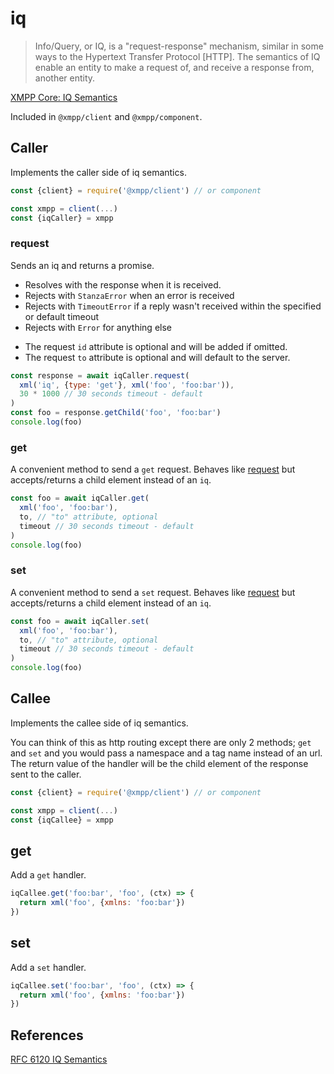 # iq

> Info/Query, or IQ, is a "request-response" mechanism, similar in some ways to the Hypertext Transfer Protocol [HTTP]. The semantics of IQ enable an entity to make a request of, and receive a response from, another entity.

[XMPP Core: IQ Semantics](https://xmpp.org/rfcs/rfc6120.html#stanzas-semantics-iq)

Included in `@xmpp/client` and `@xmpp/component`.

## Caller

Implements the caller side of iq semantics.

```js
const {client} = require('@xmpp/client') // or component

const xmpp = client(...)
const {iqCaller} = xmpp
```

### request

Sends an iq and returns a promise.

- Resolves with the response when it is received.
- Rejects with `StanzaError` when an error is received
- Rejects with `TimeoutError` if a reply wasn't received within the specified or default timeout
- Rejects with `Error` for anything else

* The request `id` attribute is optional and will be added if omitted.
* The request `to` attribute is optional and will default to the server.

```js
const response = await iqCaller.request(
  xml('iq', {type: 'get'}, xml('foo', 'foo:bar')),
  30 * 1000 // 30 seconds timeout - default
)
const foo = response.getChild('foo', 'foo:bar')
console.log(foo)
```

### get

A convenient method to send a `get` request. Behaves like [request](#request) but accepts/returns a child element instead of an `iq`.

```js
const foo = await iqCaller.get(
  xml('foo', 'foo:bar'),
  to, // "to" attribute, optional
  timeout // 30 seconds timeout - default
)
console.log(foo)
```

### set

A convenient method to send a `set` request. Behaves like [request](#request) but accepts/returns a child element instead of an `iq`.

```js
const foo = await iqCaller.set(
  xml('foo', 'foo:bar'),
  to, // "to" attribute, optional
  timeout // 30 seconds timeout - default
)
console.log(foo)
```

## Callee

Implements the callee side of iq semantics.

You can think of this as http routing except there are only 2 methods; `get` and `set` and you would pass a namespace and a tag name instead of an url. The return value of the handler will be the child element of the response sent to the caller.

```js
const {client} = require('@xmpp/client') // or component

const xmpp = client(...)
const {iqCallee} = xmpp
```

## get

Add a `get` handler.

```js
iqCallee.get('foo:bar', 'foo', (ctx) => {
  return xml('foo', {xmlns: 'foo:bar'})
})
```

## set

Add a `set` handler.

```js
iqCallee.set('foo:bar', 'foo', (ctx) => {
  return xml('foo', {xmlns: 'foo:bar'})
})
```

## References

[RFC 6120 IQ Semantics](https://xmpp.org/rfcs/rfc6120.html#stanzas-semantics-iq)

